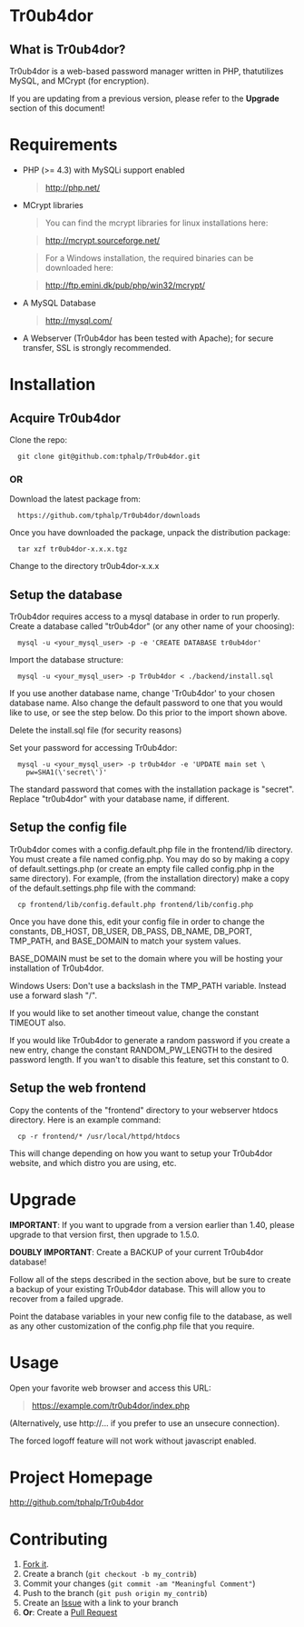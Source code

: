 Tr0ub4dor
=========


What is Tr0ub4dor?
------------------

Tr0ub4dor is a web-based password manager written in PHP, thatutilizes MySQL, and MCrypt (for encryption).

If you are updating from a previous version, please refer to the __Upgrade__ section of this document!


Requirements
============

-   PHP (>= 4.3) with MySQLi support enabled

    >http://php.net/

-   MCrypt libraries

    >You can find the mcrypt libraries for linux installations here:

    >http://mcrypt.sourceforge.net/

    >For a Windows installation, the required binaries can be downloaded here:

    >http://ftp.emini.dk/pub/php/win32/mcrypt/

-   A MySQL Database

    >http://mysql.com/

-   A Webserver (Tr0ub4dor has been tested with Apache); for secure transfer, SSL is strongly recommended.



Installation
============


Acquire Tr0ub4dor
------------------

  Clone the repo:

      git clone git@github.com:tphalp/Tr0ub4dor.git

### __OR__

  Download the latest package from:

      https://github.com/tphalp/Tr0ub4dor/downloads

  Once you have downloaded the package, unpack the distribution package:

      tar xzf tr0ub4dor-x.x.x.tgz

  Change to the directory tr0ub4dor-x.x.x

Setup the database
------------------

  Tr0ub4dor requires access to a mysql database in order to run properly. Create a database called "tr0ub4dor" (or any other name of your choosing):

      mysql -u <your_mysql_user> -p -e 'CREATE DATABASE tr0ub4dor'

  Import the database structure:

      mysql -u <your_mysql_user> -p Tr0ub4dor < ./backend/install.sql

  If you use another database name, change 'Tr0ub4dor' to your chosen database name. Also change the default password to one that you would like to use, or see the step below. Do this prior to the import shown above.

  Delete the install.sql file (for security reasons)

  Set your password for accessing Tr0ub4dor:

      mysql -u <your_mysql_user> -p tr0ub4dor -e 'UPDATE main set \
        pw=SHA1(\'secret\')'

  The standard password that comes with the installation package is "secret". Replace "tr0ub4dor" with your database name, if different.


Setup the config file
---------------------

  Tr0ub4dor comes with a config.default.php file in the frontend/lib directory. You must create a file named config.php. You may do so by making a copy of default.settings.php (or create an empty file called config.php in the same directory). For example, (from the installation directory) make a copy of the default.settings.php file with the command:

      cp frontend/lib/config.default.php frontend/lib/config.php

  Once you have done this, edit your config file in order to change the constants, DB_HOST, DB_USER, DB_PASS, DB_NAME, DB_PORT, TMP_PATH, and BASE_DOMAIN to match your system values.

  BASE_DOMAIN must be set to the domain where you will be hosting your installation of Tr0ub4dor.

  Windows Users: Don't use a backslash in the TMP_PATH variable. Instead use a forward slash "/".

  If you would like to set another timeout value, change the constant TIMEOUT also.

  If you would like Tr0ub4dor to generate a random password if you create a new entry, change the constant RANDOM_PW_LENGTH to the desired password length. If you wan't to disable this feature, set this constant to 0.

Setup the web frontend
----------------------

  Copy the contents of the "frontend" directory to your webserver htdocs directory. Here is an example command:

      cp -r frontend/* /usr/local/httpd/htdocs

  This will change depending on how you want to setup your Tr0ub4dor website, and which distro you are using, etc.



Upgrade
=======

__IMPORTANT__: If you want to upgrade from a version earlier than 1.40, please upgrade to that version first, then upgrade to 1.5.0.

__DOUBLY IMPORTANT__: Create a BACKUP of your current Tr0ub4dor database!

Follow all of the steps described in the section above, but be sure to create a backup of your existing Tr0ub4dor database. This will allow you to recover from a failed upgrade.

Point the database variables in your new config file to the database, as well as any other customization of the config.php file that you require.



Usage
=====

Open your favorite web browser and access this URL:

>https://example.com/tr0ub4dor/index.php

(Alternatively, use http://... if you prefer to use an unsecure connection).

The forced logoff feature will not work without javascript enabled.


Project Homepage
================

http://github.com/tphalp/Tr0ub4dor


Contributing
============

1. [Fork it][1].
2. Create a branch (`git checkout -b my_contrib`)
3. Commit your changes (`git commit -am "Meaningful Comment"`)
4. Push to the branch (`git push origin my_contrib`)
5. Create an [Issue][2] with a link to your branch
6. __Or__: Create a [Pull Request][3]

[1]: http://help.github.com/fork-a-repo/
[2]: http://github.com/tphalp/Tr0ub4dor/issues
[3]: http://help.github.com/send-pull-requests/